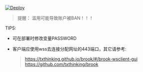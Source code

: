 [![Deploy](https://www.herokucdn.com/deploy/button.png)](https://dashboard.heroku.com/new?template=https://github.com/mixool/brook)  
  
> 提醒： 滥用可能导致账户被BAN！！！  

TIPS:
* 可在部署时修改变量PASSWORD
  
* 客户端应使用wss去连接分配网址的443端口，其它请参考:  
  > https://txthinking.github.io/brook/#/brook-wsclient-gui  
  > https://github.com/txthinking/brook  
